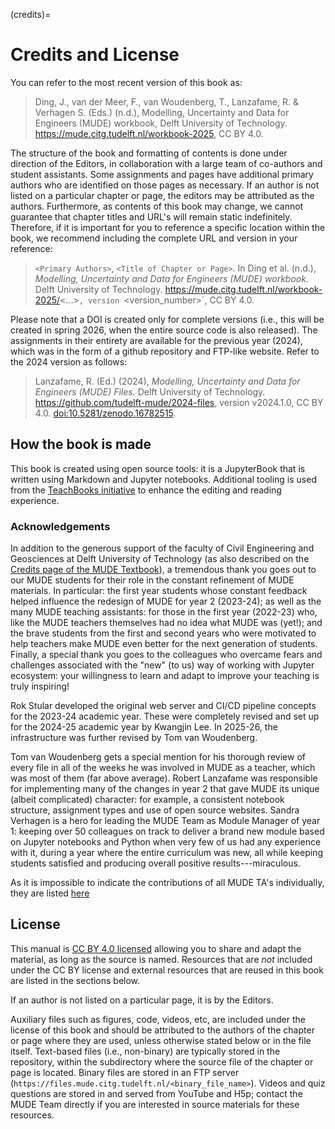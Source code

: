 (credits)=
# Credits and License

You can refer to the most recent version of this book as:

> Ding, J., van der Meer, F., van Woudenberg, T., Lanzafame, R. & Verhagen S. (Eds.) (n.d.), Modelling, Uncertainty and Data for Engineers (MUDE) workbook, Delft University of Technology. https://mude.citg.tudelft.nl/workbook-2025, CC BY 4.0.

The structure of the book and formatting of contents is done under direction of the Editors, in collaboration with a large team of co-authors and student assistants. Some assignments and pages have additional primary authors who are identified on those pages as necessary. If an author is not listed on a particular chapter or page, the editors may be attributed as the authors. Furthermore, as contents of this book may change, we cannot guarantee that chapter titles and URL's will remain static indefinitely. Therefore, if it is important for you to reference a specific location within the book, we recommend including the complete URL and version in your reference:

> `<Primary Authors>`, `<Title of Chapter or Page>`. In Ding et al. (n.d.), _Modelling, Uncertainty and Data for Engineers (MUDE) workbook._ Delft University of Technology. https://mude.citg.tudelft.nl/workbook-2025/<...>`, version `<version_number>`, CC BY 4.0.

Please note that a DOI is created only for complete versions (i.e., this will be created in spring 2026, when the entire source code is also released). The assignments in their entirety are available for the previous year (2024), which was in the form of a github repository and FTP-like website. Refer to the 2024 version as follows:

> Lanzafame, R. (Ed.) (2024), _Modelling, Uncertainty and Data for Engineers (MUDE) Files._ Delft University of Technology. https://github.com/tudelft-mude/2024-files, version v2024.1.0, CC BY 4.0. [doi:10.5281/zenodo.16782515](https://doi.org/10.5281/zenodo.16782515).

## How the book is made

This book is created using open source tools: it is a JupyterBook that is written using Markdown and Jupyter notebooks. Additional tooling is used from the [TeachBooks initiative](https://teachbooks.io/) to enhance the editing and reading experience.

### Acknowledgements

In addition to the generous support of the faculty of Civil Engineering and Geosciences at Delft University of Technology (as also described on the [Credits page of the MUDE Textbook](https://mude.citg.tudelft.nl/book/2025/credits)), a tremendous thank you goes out to our MUDE students for their role in the constant refinement of MUDE materials. In particular: the first year students whose constant feedback helped influence the redesign of MUDE for year 2 (2023-24); as well as the many MUDE teaching assistants: for those in the first year (2022-23) who, like the MUDE teachers themselves had no idea what MUDE was (yet!); and the brave students from the first and second years who were motivated to help teachers make MUDE even better for the next generation of students. Finally, a special thank you goes to the colleagues who overcame fears and challenges associated with the "new" (to us) way of working with Jupyter ecosystem: your willingness to learn and adapt to improve your teaching is truly inspiring!

Rok Stular developed the original web server and CI/CD pipeline concepts for the 2023-24 academic year. These were completely revised and set up for the 2024-25 academic year by Kwangjin Lee. In 2025-26, the infrastructure was further revised by Tom van Woudenberg.

Tom van Woudenberg gets a special mention for his thorough review of every file in all of the weeks he was involved in MUDE as a teacher, which was most of them (far above average). Robert Lanzafame was responsible for implementing many of the changes in year 2 that gave MUDE its unique (albeit complicated) character: for example, a consistent notebook structure, assignment types and use of open source websites. Sandra Verhagen is a hero for leading the MUDE Team as Module Manager of year 1: keeping over 50 colleagues on track to deliver a brand new module based on Jupyter notebooks and Python when very few of us had any experience with it, during a year where the entire curriculum was new, all while keeping students satisfied and producing overall positive results---miraculous.

As it is impossible to indicate the contributions of all MUDE TA's individually, they are listed [here](https://mude.citg.tudelft.nl/teacher/topics_people.html)

## License

This manual is [CC BY 4.0 licensed](https://creativecommons.org/licenses/by/4.0/) allowing you to share and adapt the material, as long as the source is named. Resources that are _not_ included under the CC BY license and external resources that are reused in this book are listed in the sections below.

If an author is not listed on a particular page, it is by the Editors.

Auxiliary files such as figures, code, videos, etc, are included under the license of this book and should be attributed to the authors of the chapter or page where they are used, unless otherwise stated below or in the file itself. Text-based files (i.e., non-binary) are typically stored in the repository, within the subdirectory where the source file of the chapter or page is located. Binary files are stored in an FTP server (`https://files.mude.citg.tudelft.nl/<binary_file_name>`). Videos and quiz questions are stored in and served from YouTube and H5p; contact the MUDE Team directly if you are interested in source materials for these resources.